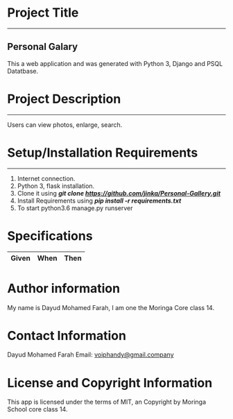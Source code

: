 # Project Title
*****************
## Personal Galary
This a web application and was generated with Python 3, Django and PSQL Datatbase.

# Project Description
*******************
Users can view photos, enlarge, search.

# Setup/Installation Requirements
*********************************
1. Internet connection.
2. Python 3, flask installation.
3. Clone it using ***git clone https://github.com/jinka/Personal-Gallery.git***
4. Install Requirements using ***pip install -r requirements.txt***
5. To start python3.6 manage.py runserver


# Specifications
|Given|When|Then|
|-----|----|----|


# Author information
My name is Dayud Mohamed Farah, I am one the Moringa Core class 14.

# Contact Information
Dayud Mohamed Farah  Email: voiphandy@gmail.company

# License and Copyright Information

This app is licensed under the terms of MIT, an Copyright by Moringa School core class 14.
